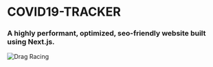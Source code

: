 # COVID19-TRACKER
### A highly performant, optimized, seo-friendly website built using Next.js.
![Drag Racing](https://res.cloudinary.com/di8g6lksr/image/upload/v1623671495/covid-tracker_ehs9lp.png)
